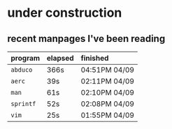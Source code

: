 # under construction

## recent manpages I've been reading

| program | elapsed | finished |
| :---    | :---    | :---     |
| `abduco` | 366s | 04:51PM 04/09 |
| `aerc` | 39s | 02:11PM 04/09 |
| `man` | 61s | 02:10PM 04/09 |
| `sprintf` | 52s | 02:08PM 04/09 |
| `vim` | 25s | 01:55PM 04/09 |